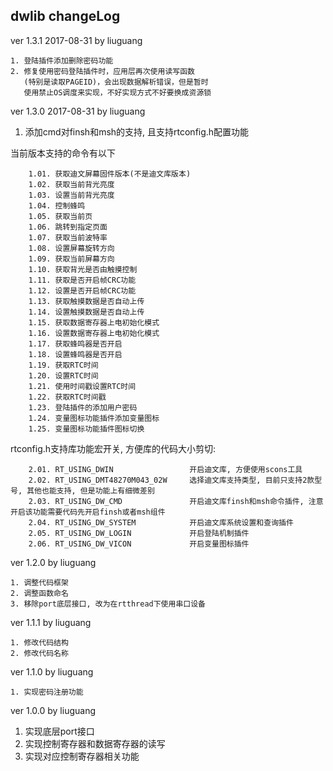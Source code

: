 ## dwlib changeLog ##

ver 1.3.1 2017-08-31 by liuguang
~~~
1. 登陆插件添加删除密码功能
2. 修复使用密码登陆插件时，应用层再次使用读写函数
   (特别是读取PAGEID)，会出现数据解析错误，但是暂时
   使用禁止OS调度来实现，不好实现方式不好要换成资源锁
~~~

ver 1.3.0 2017-08-31 by liuguang 
1. 添加cmd对finsh和msh的支持, 且支持rtconfig.h配置功能

当前版本支持的命令有以下
~~~
    1.01. 获取迪文屏幕固件版本(不是迪文库版本)
    1.02. 获取当前背光亮度
    1.03. 设置当前背光亮度
    1.04. 控制蜂鸣
    1.05. 获取当前页
    1.06. 跳转到指定页面
    1.07. 获取当前波特率
    1.08. 设置屏幕旋转方向
    1.09. 获取当前屏幕方向
    1.10. 获取背光是否由触摸控制
    1.11. 获取是否开启帧CRC功能
    1.12. 设置是否开启帧CRC功能
    1.13. 获取触摸数据是否自动上传
    1.14. 设置触摸数据是否自动上传
    1.15. 获取数据寄存器上电初始化模式
    1.16. 设置数据寄存器上电初始化模式
    1.17. 获取蜂鸣器是否开启
    1.18. 设置蜂鸣器是否开启
    1.19. 获取RTC时间
    1.20. 设置RTC时间
    1.21. 使用时间戳设置RTC时间
    1.22. 获取RTC时间戳
    1.23. 登陆插件的添加用户密码
    1.24. 变量图标功能插件添加变量图标
    1.25. 变量图标功能插件图标切换
~~~

rtconfig.h支持库功能宏开关, 方便库的代码大小剪切:
~~~
    2.01. RT_USING_DWIN                 开启迪文库, 方便使用scons工具
    2.02. RT_USING_DMT48270M043_02W     选择迪文库支持类型, 目前只支持2款型号, 其他也能支持, 但是功能上有细微差别
    2.03. RT_USING_DW_CMD               开启迪文库finsh和msh命令插件, 注意开启该功能需要代码先开启finsh或者msh组件
    2.04. RT_USING_DW_SYSTEM            开启迪文库系统设置和查询插件
    2.05. RT_USING_DW_LOGIN             开启登陆机制插件
    2.06. RT_USING_DW_VICON             开启变量图标插件
~~~

ver 1.2.0 by liuguang
~~~
1. 调整代码框架
2. 调整函数命名
3. 移除port底层接口, 改为在rtthread下使用串口设备
~~~

ver 1.1.1 by liuguang
~~~
1. 修改代码结构
2. 修改代码名称
~~~

ver 1.1.0 by liuguang
~~~
1. 实现密码注册功能
~~~

ver 1.0.0 by liuguang
1. 实现底层port接口
2. 实现控制寄存器和数据寄存器的读写
3. 实现对应控制寄存器相关功能
